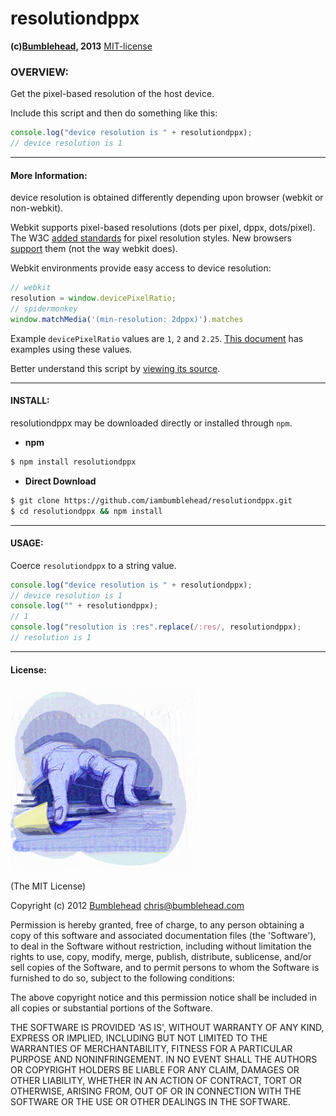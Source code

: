 resolutiondppx
==============
**(c)[Bumblehead][0], 2013** [MIT-license](#license)  

### OVERVIEW:

Get the pixel-based resolution of the host device.

Include this script and then do something like this:

```javascript
console.log("device resolution is " + resolutiondppx);
// device resolution is 1
```

[0]: http://www.bumblehead.com                            "bumblehead"

---------------------------------------------------------
#### <a id="more-information"></a>More Information:

device resolution is obtained differently depending upon browser (webkit or non-webkit). 

Webkit supports pixel-based resolutions (dots per pixel, dppx, dots/pixel). The W3C [added standards][3] for pixel resolution styles. New browsers [support][4] them (not the way webkit does). 

Webkit environments provide easy access to device resolution:

```javascript
// webkit
resolution = window.devicePixelRatio;
// spidermonkey
window.matchMedia('(min-resolution: 2dppx)').matches
```

Example `devicePixelRatio` values are `1`, `2` and `2.25`. [This document][5] has examples using these values.

Better understand this script by [viewing its source][6].


[1]: https://developer.mozilla.org/en-US/docs/Web/API/window.matchMedia
"matchmedia"
[2]: http://caniuse.com/matchmedia "matchmedia"
[3]: http://www.w3.org/blog/CSS/2012/06/14/unprefix-webkit-device-pixel-ratio/ "pixel"
[4]: https://developer.mozilla.org/en-US/docs/Web/CSS/resolution "resolution style"
[5]: http://www.quirksmode.org/blog/archives/2012/07/more_about_devi.html
"matchmedia"
[6]: https://github.com/iambumblehead/resolutiondppx/blob/master/resolutiondppx.js 
"resolutiondppx source"

---------------------------------------------------------
#### <a id="install"></a>INSTALL:

resolutiondppx may be downloaded directly or installed through `npm`.

 * **npm**   

 ```bash
 $ npm install resolutiondppx
 ```

 * **Direct Download**
 
 ```bash  
 $ git clone https://github.com/iambumblehead/resolutiondppx.git
 $ cd resolutiondppx && npm install
 ```

---------------------------------------------------------

#### <a id="usage">USAGE:

Coerce `resolutiondppx` to a string value.

  ```javascript
  console.log("device resolution is " + resolutiondppx);
  // device resolution is 1
  console.log("" + resolutiondppx);
  // 1
  console.log("resolution is :res".replace(/:res/, resolutiondppx);
  // resolution is 1
  ```

---------------------------------------------------------

#### <a id="license">License:

 ![scrounge](http://github.com/iambumblehead/scroungejs/raw/master/img/hand.png) 

(The MIT License)

Copyright (c) 2012 [Bumblehead][0] <chris@bumblehead.com>

Permission is hereby granted, free of charge, to any person obtaining a copy of this software and associated documentation files (the 'Software'), to deal in the Software without restriction, including without limitation the rights to use, copy, modify, merge, publish, distribute, sublicense, and/or sell copies of the Software, and to permit persons to whom the Software is furnished to do so, subject to the following conditions:

The above copyright notice and this permission notice shall be included in all copies or substantial portions of the Software.

THE SOFTWARE IS PROVIDED 'AS IS', WITHOUT WARRANTY OF ANY KIND, EXPRESS OR IMPLIED, INCLUDING BUT NOT LIMITED TO THE WARRANTIES OF MERCHANTABILITY, FITNESS FOR A PARTICULAR PURPOSE AND NONINFRINGEMENT. IN NO EVENT SHALL THE AUTHORS OR COPYRIGHT HOLDERS BE LIABLE FOR ANY CLAIM, DAMAGES OR OTHER LIABILITY, WHETHER IN AN ACTION OF CONTRACT, TORT OR OTHERWISE, ARISING FROM, OUT OF OR IN CONNECTION WITH THE SOFTWARE OR THE USE OR OTHER DEALINGS IN THE SOFTWARE.
